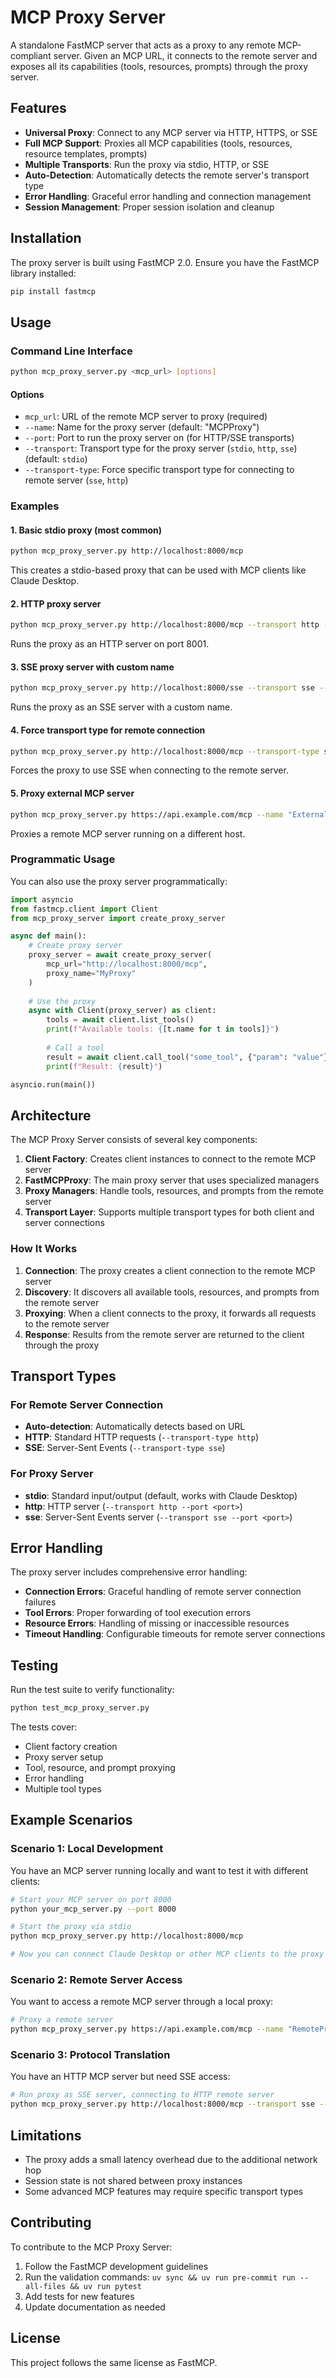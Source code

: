 # MCP Proxy Server

A standalone FastMCP server that acts as a proxy to any remote MCP-compliant server. Given an MCP URL, it connects to the remote server and exposes all its capabilities (tools, resources, prompts) through the proxy server.

## Features

- **Universal Proxy**: Connect to any MCP server via HTTP, HTTPS, or SSE
- **Full MCP Support**: Proxies all MCP capabilities (tools, resources, resource templates, prompts)
- **Multiple Transports**: Run the proxy via stdio, HTTP, or SSE
- **Auto-Detection**: Automatically detects the remote server's transport type
- **Error Handling**: Graceful error handling and connection management
- **Session Management**: Proper session isolation and cleanup

## Installation

The proxy server is built using FastMCP 2.0. Ensure you have the FastMCP library installed:

```bash
pip install fastmcp
```

## Usage

### Command Line Interface

```bash
python mcp_proxy_server.py <mcp_url> [options]
```

#### Options

- `mcp_url`: URL of the remote MCP server to proxy (required)
- `--name`: Name for the proxy server (default: "MCPProxy")
- `--port`: Port to run the proxy server on (for HTTP/SSE transports)
- `--transport`: Transport type for the proxy server (`stdio`, `http`, `sse`) (default: `stdio`)
- `--transport-type`: Force specific transport type for connecting to remote server (`sse`, `http`)

### Examples

#### 1. Basic stdio proxy (most common)
```bash
python mcp_proxy_server.py http://localhost:8000/mcp
```
This creates a stdio-based proxy that can be used with MCP clients like Claude Desktop.

#### 2. HTTP proxy server
```bash
python mcp_proxy_server.py http://localhost:8000/mcp --transport http --port 8001
```
Runs the proxy as an HTTP server on port 8001.

#### 3. SSE proxy server with custom name
```bash
python mcp_proxy_server.py http://localhost:8000/sse --transport sse --port 8002 --name "MySSEProxy"
```
Runs the proxy as an SSE server with a custom name.

#### 4. Force transport type for remote connection
```bash
python mcp_proxy_server.py http://localhost:8000/mcp --transport-type sse
```
Forces the proxy to use SSE when connecting to the remote server.

#### 5. Proxy external MCP server
```bash
python mcp_proxy_server.py https://api.example.com/mcp --name "ExternalProxy"
```
Proxies a remote MCP server running on a different host.

### Programmatic Usage

You can also use the proxy server programmatically:

```python
import asyncio
from fastmcp.client import Client
from mcp_proxy_server import create_proxy_server

async def main():
    # Create proxy server
    proxy_server = await create_proxy_server(
        mcp_url="http://localhost:8000/mcp",
        proxy_name="MyProxy"
    )
    
    # Use the proxy
    async with Client(proxy_server) as client:
        tools = await client.list_tools()
        print(f"Available tools: {[t.name for t in tools]}")
        
        # Call a tool
        result = await client.call_tool("some_tool", {"param": "value"})
        print(f"Result: {result}")

asyncio.run(main())
```

## Architecture

The MCP Proxy Server consists of several key components:

1. **Client Factory**: Creates client instances to connect to the remote MCP server
2. **FastMCPProxy**: The main proxy server that uses specialized managers
3. **Proxy Managers**: Handle tools, resources, and prompts from the remote server
4. **Transport Layer**: Supports multiple transport types for both client and server connections

### How It Works

1. **Connection**: The proxy creates a client connection to the remote MCP server
2. **Discovery**: It discovers all available tools, resources, and prompts from the remote server
3. **Proxying**: When a client connects to the proxy, it forwards all requests to the remote server
4. **Response**: Results from the remote server are returned to the client through the proxy

## Transport Types

### For Remote Server Connection
- **Auto-detection**: Automatically detects based on URL
- **HTTP**: Standard HTTP requests (`--transport-type http`)
- **SSE**: Server-Sent Events (`--transport-type sse`)

### For Proxy Server
- **stdio**: Standard input/output (default, works with Claude Desktop)
- **http**: HTTP server (`--transport http --port <port>`)
- **sse**: Server-Sent Events server (`--transport sse --port <port>`)

## Error Handling

The proxy server includes comprehensive error handling:

- **Connection Errors**: Graceful handling of remote server connection failures
- **Tool Errors**: Proper forwarding of tool execution errors
- **Resource Errors**: Handling of missing or inaccessible resources
- **Timeout Handling**: Configurable timeouts for remote server connections

## Testing

Run the test suite to verify functionality:

```bash
python test_mcp_proxy_server.py
```

The tests cover:
- Client factory creation
- Proxy server setup
- Tool, resource, and prompt proxying
- Error handling
- Multiple tool types

## Example Scenarios

### Scenario 1: Local Development
You have an MCP server running locally and want to test it with different clients:

```bash
# Start your MCP server on port 8000
python your_mcp_server.py --port 8000

# Start the proxy via stdio
python mcp_proxy_server.py http://localhost:8000/mcp

# Now you can connect Claude Desktop or other MCP clients to the proxy
```

### Scenario 2: Remote Server Access
You want to access a remote MCP server through a local proxy:

```bash
# Proxy a remote server
python mcp_proxy_server.py https://api.example.com/mcp --name "RemoteProxy"
```

### Scenario 3: Protocol Translation
You have an HTTP MCP server but need SSE access:

```bash
# Run proxy as SSE server, connecting to HTTP remote server
python mcp_proxy_server.py http://localhost:8000/mcp --transport sse --port 8001
```

## Limitations

- The proxy adds a small latency overhead due to the additional network hop
- Session state is not shared between proxy instances
- Some advanced MCP features may require specific transport types

## Contributing

To contribute to the MCP Proxy Server:

1. Follow the FastMCP development guidelines
2. Run the validation commands: `uv sync && uv run pre-commit run --all-files && uv run pytest`
3. Add tests for new features
4. Update documentation as needed

## License

This project follows the same license as FastMCP.
